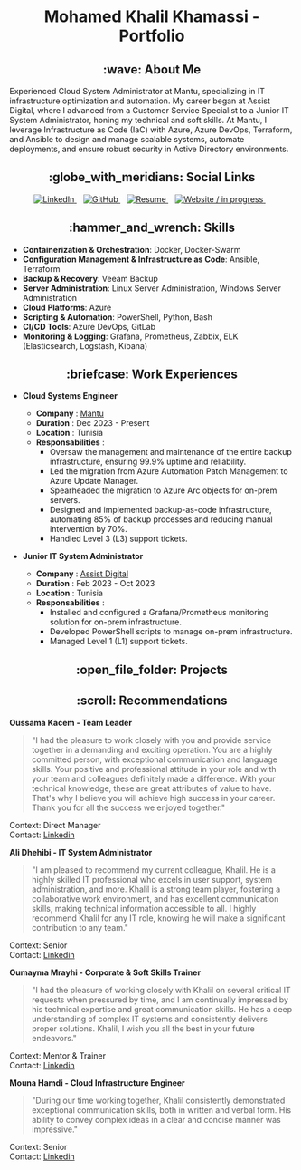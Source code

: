 <h1 align="center"> Mohamed Khalil Khamassi - Portfolio </h1>
<h2 align="center"> :wave: About Me</h2>

<p> Experienced Cloud System Administrator at Mantu, specializing in IT infrastructure optimization and automation. My career began at Assist Digital, where I advanced from a Customer Service Specialist to a Junior IT System Administrator, honing my technical and soft skills. At Mantu, I leverage Infrastructure as Code (IaC) with Azure, Azure DevOps, Terraform, and Ansible to design and manage scalable systems, automate deployments, and ensure robust security in Active Directory environments.</p>

<h2 align="center"> :globe_with_meridians: Social Links</h2>


<p align="center">
  <a href="https://www.linkedin.com/in/mohamed-khalil-khamassi-474777176"/>
    <img src="https://img.shields.io/badge/LinkedIn-Profile-blue" alt="LinkedIn">
  </a>
  &nbsp;&nbsp;
  <a href= "https://github.com/medkhalilkhamassi">
    <img src="https://img.shields.io/badge/GitHub-Profile-black" alt="GitHub">
  </a>
  &nbsp;&nbsp;
  <a href="https://drive.google.com/file/d/1N_of2MiSRMxZt1BC7MqgGqhSqk94f4Qm/view?usp=sharing">
    <img src="https://img.shields.io/badge/Resume-Download-green" alt="Resume">
  </a>
  &nbsp;&nbsp;
  <a href="https://yourwebsite.com">
    <img src="https://img.shields.io/badge/Website-Visit-red" alt="Website / in progress">
  </a>
  &nbsp;&nbsp;
</p>

<h2 align="center"> :hammer_and_wrench: Skills </h2>

* **Containerization & Orchestration**: Docker, Docker-Swarm
* **Configuration Management & Infrastructure as Code**: Ansible, Terraform
* **Backup & Recovery**: Veeam Backup
* **Server Administration**: Linux Server Administration, Windows Server Administration
* **Cloud Platforms**: Azure
* **Scripting & Automation**: PowerShell, Python, Bash
* **CI/CD Tools**: Azure DevOps, GitLab
* **Monitoring & Logging**: Grafana, Prometheus, Zabbix, ELK (Elasticsearch, Logstash, Kibana)

<h2 align="center"> :briefcase: Work Experiences </h2>

* **Cloud Systems Engineer**
    * **Company** : <a href="https://www.mantu.com"> Mantu </a>
    * **Duration** : Dec 2023 - Present
    * **Location** : Tunisia
    * **Responsabilities** :
        * Oversaw the management and maintenance of the entire backup infrastructure, ensuring 99.9% uptime and reliability. 
        * Led the migration from Azure Automation Patch Management to Azure Update Manager.
        * Spearheaded the migration to Azure Arc objects for on-prem servers.
        * Designed and implemented backup-as-code infrastructure, automating 85% of backup processes and reducing manual intervention by 70%.
        * Handled Level 3 (L3) support tickets.


* **Junior IT System Administrator**
    * **Company** : <a href="https://www.assistdigital.com"> Assist Digital </a>
    * **Duration** : Feb 2023 - Oct 2023
    * **Location** : Tunisia
    * **Responsabilities** :
        * Installed and configured a Grafana/Prometheus monitoring solution for on-prem infrastructure.
        * Developed PowerShell scripts to manage on-prem infrastructure.
        * Managed Level 1 (L1) support tickets.

<h2 align="center"> :open_file_folder: Projects </h2>



<h2 align="center"> :scroll: Recommendations</h2>

**Oussama Kacem - Team Leader**
> "I had the pleasure to work closely with you and provide service together in a demanding and exciting operation. You are a highly committed person, with exceptional communication and language skills. Your positive and professional attitude in your role and with your team and colleagues definitely made a difference. With your technical knowledge, these are great attributes of value to have. That's why I believe you will achieve high success in your career. Thank you for all the success we enjoyed together."

Context: Direct Manager  
Contact: [Linkedin](https://www.linkedin.com/in/okacem/)

**Ali Dhehibi - IT System Administrator**
> "I am pleased to recommend my current colleague, Khalil. He is a highly skilled IT professional who excels in user support, system administration, and more. Khalil is a strong team player, fostering a collaborative work environment, and has excellent communication skills, making technical information accessible to all. I highly recommend Khalil for any IT role, knowing he will make a significant contribution to any team."

Context: Senior  
Contact: [Linkedin](https://www.linkedin.com/in/ali-dhehebi/)

**Oumayma Mrayhi - Corporate & Soft Skills Trainer**
> "I had the pleasure of working closely with Khalil on several critical IT requests when pressured by time, and I am continually impressed by his technical expertise and great communication skills. He has a deep understanding of complex IT systems and consistently delivers proper solutions. Khalil, I wish you all the best in your future endeavors."

Context: Mentor & Trainer  
Contact: [Linkedin](https://www.linkedin.com/in/oumayma-mrayhi-a771851b8/)

**Mouna Hamdi - Cloud Infrastructure Engineer**
> "During our time working together, Khalil consistently demonstrated exceptional communication skills, both in written and verbal form. His ability to convey complex ideas in a clear and concise manner was impressive."

Context: Senior  
Contact: [Linkedin](https://www.linkedin.com/in/mouna-hamdi-3aa13a46/)
